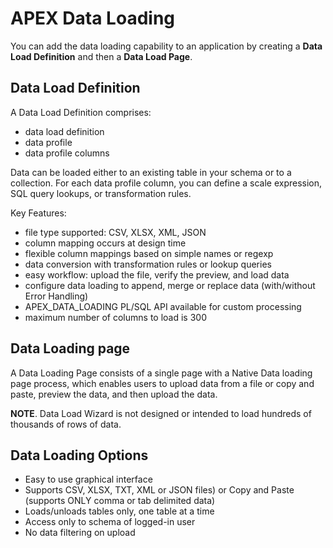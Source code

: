 # APEX Data Loading

You can add the data loading capability to an application by creating a **Data Load Definition** and then a **Data Load Page**. 

## Data Load Definition

A Data Load Definition comprises:
- data load definition
- data profile
- data profile columns

Data can be loaded either to an existing table in your schema or to a collection. For each data profile column, you can define a scale expression, SQL query lookups, or transformation rules.

Key Features:
- file type supported: CSV, XLSX, XML, JSON
- column mapping occurs at design time
- flexible column mappings based on simple names or regexp
- data conversion with transformation rules or lookup queries
- easy workflow: upload the file, verify the preview, and load data
- configure data loading to append, merge or replace data (with/without Error Handling)
- APEX_DATA_LOADING PL/SQL API available for custom processing
- maximum number of columns to load is 300

## Data Loading page

A Data Loading Page consists of a single page with a Native Data loading page process, which enables users to upload data from a file or copy and paste, preview the data, and then upload the data.

**NOTE**. Data Load Wizard is not designed or intended to load hundreds of thousands of rows of data.

## Data Loading Options

- Easy to use graphical interface
- Supports CSV, XLSX, TXT, XML or JSON files) or Copy and Paste (supports ONLY comma or tab delimited data)
- Loads/unloads tables only, one table at a time
- Access only to schema of logged-in user
- No data filtering on upload